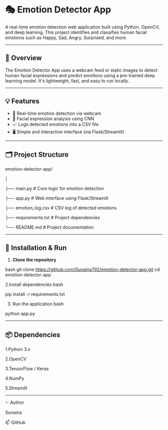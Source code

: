 # 🎭 Emotion Detector App

A real-time emotion detection web application built using Python, OpenCV, and deep learning. This project identifies and classifies human facial emotions such as Happy, Sad, Angry, Surprised, and more.

---

## 📌 Overview

The Emotion Detector App uses a webcam feed or static images to detect human facial expressions and predict emotions using a pre-trained deep learning model. It's lightweight, fast, and easy to run locally.

---

## 💡 Features

- 🎥 Real-time emotion detection via webcam
- 🧠 Facial expression analysis using CNN
- 📈 Logs detected emotions into a CSV file
- 🖥️ Simple and interactive interface (via Flask/Streamlit)

---

## 🗂️ Project Structure
emotion-detector-app/

│

├── main.py # Core logic for emotion detection

├── app.py # Web interface using Flask/Streamlit

├── emotion_log.csv # CSV log of detected emotions

├── requirements.txt # Project dependencies

└── README.md # Project documentation

---

## 🔧 Installation & Run

1. **Clone the repository**

bash
git clone https://github.com/Sunaina792/emotion-detector-app.git
cd emotion-detector-app

2.Install dependencies
bash

pip install -r requirements.txt

3. Run the application
bash

python app.py

---

## 📦 Dependencies
1.Python 3.x

2.OpenCV

3.TensorFlow / Keras

4.NumPy

5.Streamlit 

---

✨ Author

Sunaina

📫 GitHub



